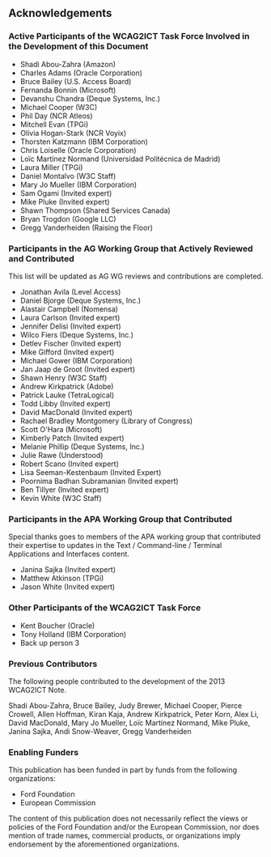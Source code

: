## Acknowledgements

### Active Participants of the WCAG2ICT Task Force Involved in the Development of this Document
* Shadi Abou-Zahra (Amazon)
* Charles Adams (Oracle Corporation)
* Bruce Bailey (U.S. Access Board)
* Fernanda Bonnin (Microsoft)
* Devanshu Chandra (Deque Systems, Inc.)
* Michael Cooper (W3C)
* Phil Day (NCR Atleos)
* Mitchell Evan (TPGi)
* Olivia Hogan-Stark (NCR Voyix)
* Thorsten Katzmann (IBM Corporation)
* Chris Loiselle (Oracle Corporation)
* Loïc Martínez Normand (Universidad Politécnica de Madrid) 
* Laura Miller (TPGi)
* Daniel Montalvo (W3C Staff)
* Mary Jo Mueller (IBM Corporation)
* Sam Ogami (Invited expert)
* Mike Pluke (Invited expert)
* Shawn Thompson (Shared Services Canada)
* Bryan Trogdon (Google LLC)
* Gregg Vanderheiden (Raising the Floor)

### Participants in the AG Working Group that Actively Reviewed and Contributed
<div class="ednote">This list will be updated as AG WG reviews and contributions are completed.</div>

* Jonathan Avila (Level Access)
* Daniel Bjorge (Deque Systems, Inc.)
* Alastair Campbell (Nomensa)
* Laura Carlson (Invited expert)
* Jennifer Delisi (Invited expert)
* Wilco Fiers (Deque Systems, Inc.)
* Detlev Fischer (Invited expert)
* Mike Gifford (Invited expert)
* Michael Gower (IBM Corporation)
* Jan Jaap de Groot (Invited expert)
* Shawn Henry (W3C Staff)
* Andrew Kirkpatrick (Adobe)
* Patrick Lauke (TetraLogical)
* Todd Libby (Invited expert)
* David MacDonald (Invited expert)
* Rachael Bradley Montgomery (Library of Congress)
* Scott O'Hara (Microsoft)
* Kimberly Patch (Invited expert)
* Melanie Phillip (Deque Systems, Inc.)
* Julie Rawe (Understood)
* Robert Scano (Invited expert)
* Lisa Seeman-Kestenbaum (Invited Expert)
* Poornima Badhan Subramanian (Invited expert)
* Ben Tillyer (Invited expert)
* Kevin White (W3C Staff)

### Participants in the APA Working Group that Contributed
Special thanks goes to members of the APA working group that contributed their expertise to updates in the Text / Command-line / Terminal Applications and Interfaces content. 

* Janina Sajka (Invited expert)
* Matthew Atkinson (TPGi)
* Jason White (Invited expert)

### Other Participants of the WCAG2ICT Task Force
* Kent Boucher (Oracle)
* Tony Holland (IBM Corporation)
* Back up person 3

### Previous Contributors
The following people contributed to the development of the 2013 WCAG2ICT Note.

Shadi Abou-Zahra, Bruce Bailey, Judy Brewer, Michael Cooper, Pierce Crowell, Allen Hoffman, Kiran Kaja, Andrew Kirkpatrick, Peter Korn, Alex Li, David MacDonald, Mary Jo Mueller, Loïc Martínez Normand, Mike Pluke, Janina Sajka, Andi Snow-Weaver, Gregg Vanderheiden

### Enabling Funders

This publication has been funded in part by funds from the following organizations:

* Ford Foundation
* European Commission

The content of this publication does not necessarily reflect the views or policies of the Ford Foundation and/or the European Commission, nor does mention of trade names, commercial products, or organizations imply endorsement by the aforementioned organizations.
